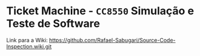 Ticket Machine - `CC8550` Simulação e Teste de Software
======================

Link para a Wiki: https://github.com/Rafael-Sabugari/Source-Code-Inspection.wiki.git
